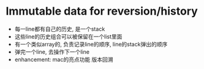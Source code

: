 # Immutable data for reversion/history

* 每一line都有自己的历史, 是一个stack
* 这些line的历史组合可以被保留在一个list里面
* 有一个类似array的, 负责记录line的顺序, line的stack弹出的顺序
* 弹完一个line, 去操作下一个line
* enhancement: mac的亮点功能 版本回溯

